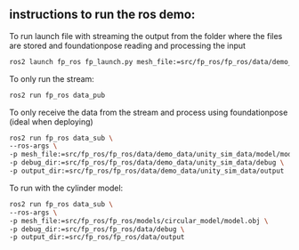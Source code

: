 ## instructions to run the ros demo:

To run launch file with streaming the output from the folder where the files are stored and foundationpose reading and processing the input
```bash
ros2 launch fp_ros fp_launch.py mesh_file:=src/fp_ros/fp_ros/data/demo_data/unity_sim_data/model/model.obj debug_dir:=src/fp_ros/fp_ros/data/demo_data/unity_sim_data/debug output_dir:=src/fp_ros/fp_ros/data/demo_data/unity_sim_data/output
```

To only run the stream:
```bash
ros2 run fp_ros data_pub
```

To only receive the data from the stream and process using foundationpose (ideal when deploying)
```bash
ros2 run fp_ros data_sub \
--ros-args \
-p mesh_file:=src/fp_ros/fp_ros/data/demo_data/unity_sim_data/model/model.obj \
-p debug_dir:=src/fp_ros/fp_ros/data/demo_data/unity_sim_data/debug \
-p output_dir:=src/fp_ros/fp_ros/data/demo_data/unity_sim_data/output
```

To run with the cylinder model:
```bash
ros2 run fp_ros data_sub \
--ros-args \
-p mesh_file:=src/fp_ros/fp_ros/models/circular_model/model.obj \
-p debug_dir:=src/fp_ros/fp_ros/data/debug \
-p output_dir:=src/fp_ros/fp_ros/data/output
```